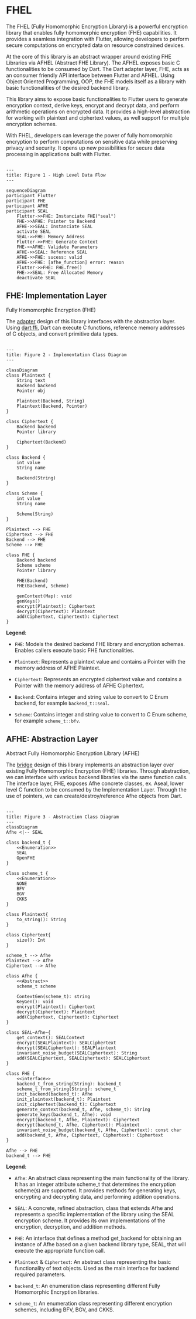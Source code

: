 # FHEL

The FHEL (Fully Homomorphic Encryption Library) is a powerful encryption library that enables fully homomorphic encryption (FHE) capabilities. It provides a seamless integration with Flutter, allowing developers to perform secure computations on encrypted data on resource constrained devices.

At the core of this library is an abstract wrapper around existing FHE Libraries via AFHEL (Abstract FHE Library). The AFHEL exposes basic C functionalities to be consumed by Dart. The Dart adapter layer, FHE, acts as an consumer friendly API interface between Flutter and AFHEL. Using Object Oriented Programming, OOP, the FHE models itself as a library with basic functionalities of the desired backend library.

This library aims to expose basic functionalities to Flutter users to generate encryption context, derive keys, encrypt and decrypt data, and perform arithmetic operations on encrypted data. It provides a high-level abstraction for working with plaintext and ciphertext values, as well support for multiple encryption schemes.

With FHEL, developers can leverage the power of fully homomorphic encryption to perform computations on sensitive data while preserving privacy and security. It opens up new possibilities for secure data processing in applications built with Flutter.

```mermaid

---
title: Figure 1 - High Level Data Flow
---

sequenceDiagram
participant Flutter
participant FHE
participant AFHE
participant SEAL
    Flutter->>FHE: Instanciate FHE("seal")
    FHE->>AFHE: Pointer to Backend
    AFHE->>SEAL: Instanciate SEAL
    activate SEAL
    SEAL->>FHE: Memory Address
    Flutter->>FHE: Generate Context
    FHE->>AFHE: Validate Parameters
    AFHE->>SEAL: Reference SEAL
    AFHE->>FHE: sucess: valid
    AFHE->>FHE: [afhe_function] error: reason
    Flutter->>FHE: FHE.free()
    FHE->>SEAL: Free Allocated Memory
    deactivate SEAL
```

## FHE: Implementation Layer

Fully Homomorphic Encryption (FHE)

The [adapter](https://refactoring.guru/design-patterns/adapter) design of this library interfaces with the abstraction layer. Using [dart:ffi](https://pub.dev/packages/ffi), Dart can execute C functions, reference memory addresses of C objects, and convert primitive data types.

```mermaid

---
title: Figure 2 - Implementation Class Diagram
---

classDiagram
class Plaintext {
    String text
    Backend backend
    Pointer obj

    Plaintext(Backend, String)
    Plaintext(Backend, Pointer)
}

class Ciphertext {
    Backend backend
    Pointer library

    Ciphertext(Backend)
}

class Backend {
    int value
    String name

    Backend(String)
}

class Scheme {
    int value
    String name

    Scheme(String)
}

Plaintext --> FHE
Ciphertext --> FHE
Backend --> FHE
Scheme --> FHE

class FHE {
    Backend backend
    Scheme scheme
    Pointer library

    FHE(Backend)
    FHE(Backend, Scheme)

    genContext(Map): void
    genKeys()
    encrypt(Plaintext): Ciphertext
    decrypt(Ciphertext): Plaintext
    add(Ciphertext, Ciphertext): Ciphertext
}

```

**Legend**:

* `FHE`: Models the desired backend FHE library and encryption schemas. Enables callers execute basic FHE functionalities.

* `Plaintext`: Represents a plaintext value and contains a Pointer with the memory address of AFHE Plaintext.

* `Ciphertext`: Represents an encrypted ciphertext value and contains a Pointer with the memory address of AFHE Ciphertext.

* `Backend`: Contains integer and string value to convert to C Enum backend, for example `backend_t::seal`.

* `Scheme`: Contains integer and string value to convert to C Enum scheme, for example `scheme_t::bfv`.


## AFHE: Abstraction Layer

Abstract Fully Homomorphic Encryption Library (AFHE)

The [bridge](https://refactoring.guru/design-patterns/bridge) design of this library implements an abstraction layer over existing Fully Homomorphic Encryption (FHE) libraries. Through abstraction, we can interface with various backend libraries via the same function calls. The interface layer, FHE, exposes Afhe concrete classes, ex. Aseal, lower level C function to be consumed by the Implementation Layer. Through the use of pointers, we can create/destroy/reference Afhe objects from Dart.

```mermaid

---
title: Figure 3 - Abstraction Class Diagram
---
classDiagram
Afhe <|-- SEAL

class backend_t {
    <<Enumeration>>
    SEAL
    OpenFHE
}

class scheme_t {
    <<Enumeration>>
    NONE
    BFV
    BGV
    CKKS
}

class Plaintext{
    to_string(): String
}

class Ciphertext{
    size(): Int
}

scheme_t --> Afhe
Plaintext --> Afhe
Ciphertext --> Afhe

class Afhe {
    <<Abstract>>
    scheme_t scheme

    ContextGen(scheme_t): string
    KeyGen(): void
    encrypt(Plaintext): Ciphertext
    decrypt(Ciphertext): Plaintext
    add(Ciphertext, Ciphertext): Ciphertext
}

class SEAL~Afhe~{
    get_context(): SEALContext
    encrypt(SEALPlaintext): SEALCiphertext
    decrypt(SEALCiphertext): SEALPlaintext
    invariant_noise_budget(SEALCiphertext): String
    add(SEALCiphertext, SEALCiphertext): SEALCiphertext
}

class FHE {
    <<interface>>
    backend_t_from_string(String): backend_t
    scheme_t_from_string(String): scheme_t
    init_backend(backend_t): Afhe
    init_plaintext(backend_t): Plaintext
    init_ciphertext(backend_t): Ciphertext
    generate_context(backend_t, Afhe, scheme_t): String
    generate_keys(backend_t, Afhe): void
    encrypt(backend_t, Afhe, Plaintext): Ciphertext
    decrypt(backend_t, Afhe, Ciphertext): Plaintext
    invariant_noise_budget(backend_t, Afhe, Ciphertext): const char
    add(backend_t, Afhe, Ciphertext, Ciphertext): Ciphertext
}

Afhe --> FHE
backend_t --> FHE

```

**Legend**:

* `Afhe`: An abstract class representing the main functionality of the library. It has an integer attribute scheme_t that determines the encryption scheme(s) are supported. It provides methods for generating keys, encrypting and decrypting data, and performing addition operations.

* `SEAL`: A concrete, refined abstraction, class that extends Afhe and represents a specific implementation of the library using the SEAL encryption scheme. It provides its own implementations of the encryption, decryption, and addition methods.

* `FHE`: An interface that defines a method get_backend for obtaining an instance of Afhe based on a given backend library type, SEAL, that will execute the appropriate function call.

* `Plaintext` & `Ciphertext`: An abstract class representing the basic functionality of text objects. Used as the main interface for backend required parameters.

* `backend_t`: An enumeration class representing different Fully Homomorphic Encryption libraries.

* `scheme_t`: An enumeration class representing different encryption schemes, including BFV, BGV, and CKKS.
